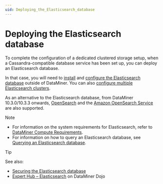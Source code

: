 ```yaml
---
uid: Deploying_the_Elasticsearch_database
---
```


# Deploying the Elasticsearch database

To complete the configuration of a dedicated clustered storage setup, when a Cassandra-compatible database service has been set up, you can deploy an Elasticsearch database.

In that case, you will need to [install](xref:Installing_Elasticsearch_on_separate_Linux_machine) and [configure the Elasticsearch database](xref:Configuring_Elasticsearch_Database) outside of DataMiner. You can also [configure multiple Elasticsearch clusters](xref:Configuring_multiple_Elasticsearch_clusters).

As an alternative to the Elasticsearch database, from DataMiner 10.3.0/10.3.3 onwards, [OpenSearch](xref:OpenSearch_database) and the [Amazon OpenSearch Service](xref:Amazon_OpenSearch_Service) are also supported.

> [!NOTE]
>
> - For information on the system requirements for Elasticsearch, refer to [DataMiner Compute Requirements](xref:DataMiner_Compute_Requirements).
> - For information on how to query an Elasticsearch database, see [Querying an Elasticsearch database](xref:Querying_an_Elasticsearch_database).

> [!TIP]
> See also:
>
> - [Securing the Elasticsearch database](xref:Security_Elasticsearch)
> - [Expert Hub – Elasticsearch](https://community.dataminer.services/expert-hub-elastic/) on DataMiner Dojo
